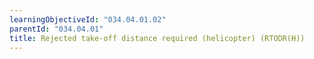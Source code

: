 ```yaml
---
learningObjectiveId: "034.04.01.02"
parentId: "034.04.01"
title: Rejected take-off distance required (helicopter) (RTODR(H))
---
```

